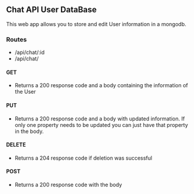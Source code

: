 ## Chat API User DataBase

This web app allows you to store and edit User information in a mongodb.

 ### Routes
 - /api/chat/:id 
 - /api/chat/
 #### **GET**
 - Returns a 200 response code and a body containing the information of the User
 #### **PUT**
 - Returns a 200 response code and a body with updated information. If only one property needs to be updated you can just have that property in the body.
 #### **DELETE**
 - Returns a 204 response code if deletion was successful
 #### **POST**
 - Returns a 200 response code with the body
